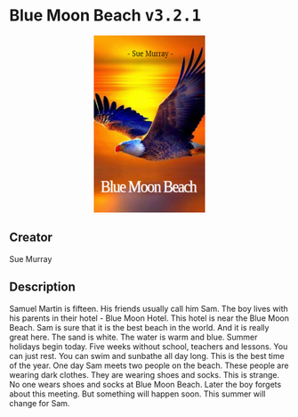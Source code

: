 
# Blue Moon Beach <kbd>v3.2.1</kbd>

<center>
  <img src="./cover-1024.jpg"/>
</center>

## Creator
Sue Murray

## Description
Samuel Martin is fifteen. His friends usually call him Sam. The boy lives with his parents in their hotel - Blue Moon Hotel. This hotel is near the Blue Moon Beach. Sam is sure that it is the best beach in the world. And it is really great here. The sand is white. The water is warm and blue. Summer holidays begin today. Five weeks without school, teachers and lessons. You can just rest. You can swim and sunbathe all day long. This is the best time of the year. One day Sam meets two people on the beach. These people are wearing dark clothes. They are wearing shoes and socks. This is strange. No one wears shoes and socks at Blue Moon Beach. Later the boy forgets about this meeting. But something will happen soon. This summer will change for Sam.  
